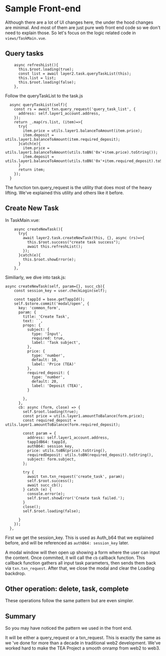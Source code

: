 # Sample Front-end

Although there are a lot of UI changes here, the under the hood changes are minimal. And most of them are just pure web front end code so we don't need to explain those. So let's focus on the logic related code in `views/TaskMain.vue`.

## Query tasks

````
    async refreshList(){
      this.$root.loading(true);
      const list = await layer2.task.queryTaskList(this);
      this.list = list;
      this.$root.loading(false);
    },
````

Follow the queryTaskList to the task.js

````
  async queryTaskList(self){
    const rs = await txn.query_request('query_task_list', {
      address: self.layer1_account.address,
    });
    return _.map(rs.list, (item)=>{
      try{
        item.price = utils.layer1.balanceToAmount(item.price);
        item.deposit = utils.layer1.balanceToAmount(item.required_deposit);
      }catch(e){
        item.price = utils.layer1.balanceToAmount(utils.toBN('0x'+item.price).toString());
        item.deposit = utils.layer1.balanceToAmount(utils.toBN('0x'+item.required_deposit).toString());
      }
      return item;
    });
  }
````

The function txn.query_request is the utility that does most of the heavy lifting. We've explained this utility and others like it before. 

## Create New Task

In TaskMain.vue:

````
    async createNewTask(){
      try{
        await layer2.task.createNewTask(this, {}, async (rs)=>{
          this.$root.success("create task success");
          await this.refreshList();
        });
      }catch(e){
        this.$root.showError(e);
      }
    },
````

Similiarly, we dive into task.js:

````
async createNewTask(self, param={}, succ_cb){
    const session_key = user.checkLogin(self);

    const tappId = base.getTappId();
    self.$store.commit('modal/open', {
      key: 'common_form',
      param: {
        title: 'Create Task',
        text: ``,
        props: {
          subject: {
            type: 'Input',
            required: true,
            label: 'Task subject',
          },
          price: {
            type: 'number',
            default: 10,
            label: 'Price (TEA)'
          },
          required_deposit: {
            type: 'number',
            default: 20,
            label: 'Deposit (TEA)',
          }

        },
      },
      cb: async (form, close) => {
        self.$root.loading(true);
        const price = utils.layer1.amountToBalance(form.price);
        const required_deposit = utils.layer1.amountToBalance(form.required_deposit);

        const param = {
          address: self.layer1_account.address,
          tappIdB64: tappId,
          authB64: session_key,
          price: utils.toBN(price).toString(),
          requiredDeposit: utils.toBN(required_deposit).toString(),
          subject: form.subject,
        };

        try {
          await txn.txn_request('create_task', param);
          self.$root.success();
          await succ_cb();
        } catch (e) {
          console.error(e);
          self.$root.showError('Create task failed.');
        }
        close();
        self.$root.loading(false);

      }
    });
  },
````

First we get the session_key. This is used as Auth_b64 that we explained before, and will be referenced as `authB64: session_key` later.

A modal window will then open up showing a form where the user can input the content. Once commited, it will call the `cb` callback function. This callback function gathers all input task parameters, then sends them back via `txn.txn_request`. After that, we close the modal and clear the Loading backdrop. 

## Other operation: delete, task, complete

These operations follow the same pattern but are even simpler.

## Summary

So you may have noticed the pattern we used in the front end.

It will be either a query_request or a txn_request. This is exactly the same as we 've done for more than a decade in traditional web2 development. We've worked hard to make the TEA Project a smooth onramp from web2 to web3.
